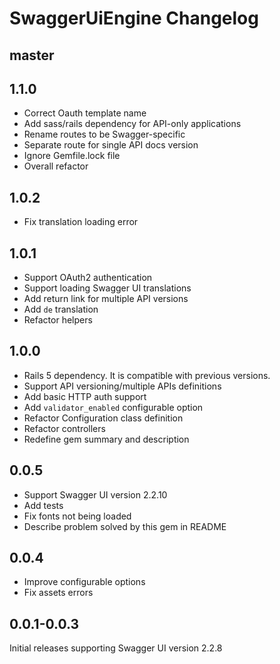 # SwaggerUiEngine Changelog

## master

## 1.1.0

* Correct Oauth template name
* Add sass/rails dependency for API-only applications
* Rename routes to be Swagger-specific
* Separate route for single API docs version
* Ignore Gemfile.lock file
* Overall refactor

## 1.0.2

* Fix translation loading error

## 1.0.1

* Support OAuth2 authentication
* Support loading Swagger UI translations
* Add return link for multiple API versions
* Add `de` translation
* Refactor helpers

## 1.0.0

* Rails 5 dependency. It is compatible with previous versions.
* Support API versioning/multiple APIs definitions
* Add basic HTTP auth support
* Add `validator_enabled` configurable option
* Refactor Configuration class definition
* Refactor controllers
* Redefine gem summary and description

## 0.0.5

* Support Swagger UI version 2.2.10
* Add tests
* Fix fonts not being loaded
* Describe problem solved by this gem in README

## 0.0.4

* Improve configurable options
* Fix assets errors

## 0.0.1-0.0.3

Initial releases supporting Swagger UI version 2.2.8
